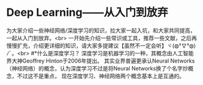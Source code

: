 Deep Learning——从入门到放弃
=======
为大家介绍一些神经网络/深度学习的知识，拉大家一起入坑，和大家共同提高，一起从入门到放弃。\<br>
一开始先介绍一些常识或工具，推荐一些文献，之后再慢慢扩充，介绍更详细的知识，请大家多提建议【虽然不一定会听】ヾ(◍°∇°◍)ﾉﾞ。\<br>
#*什么是深度学习？
深度学习是机器学习的一种，其概念由人工智能界大神Geoffrey Hinton于2006年提出。
其实业界普遍更承认Neural Networks（神经网络）的概念，认为深度学习不过是将Neural Networks换了个名字炒概念，不过这不是重点，
现在深度学习、神经网络两个概念基本上是互通的。
